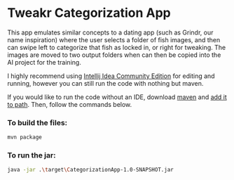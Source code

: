 # Tweakr Categorization App

This app emulates similar concepts to a dating app (such as Grindr, our name inspiration) where the user selects a folder of fish images, and then can swipe left to categorize that fish as locked in, or right for tweaking. The images are moved to two output folders when can then be copied into the AI project for the training.​

I highly recommend using [Intellij Idea Community Edition](https://www.jetbrains.com/idea/download/other.html) for editing and running, however you can still run the code with nothing but maven.


If you would like to run the code without an IDE, download [maven](https://maven.apache.org/download.cgi) and [add it to path](https://stackoverflow.com/questions/45119595/how-to-add-maven-to-the-path-variable).
Then, follow the commands below.

### To build the files:
```bash
mvn package
```

### To run the jar:
```bash
java -jar .\target\CategorizationApp-1.0-SNAPSHOT.jar
```